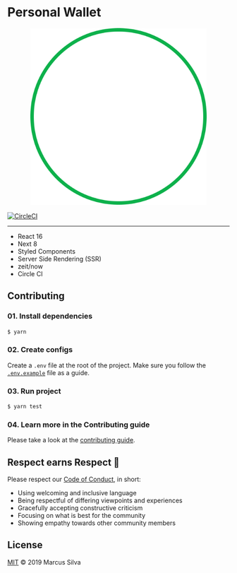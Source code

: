 # Personal Wallet

<p align="center">
  <img width="400" height="auto" src=".github/logo.png"/>
</p>


[![CircleCI](https://circleci.com/gh/mvfsillva/personal-wallet.svg?style=svg&circle-token=ae17684f8ec5bfb4a4da30adb4d1558a0266365b)](https://circleci.com/gh/mvfsillva/personal-wallet)

---

- React 16
- Next 8
- Styled Components
- Server Side Rendering (SSR)
- zeit/now
- Circle CI

## Contributing

### 01. Install dependencies

```sh
$ yarn
```

### 02. Create configs

Create a `.env` file at the root of the project. Make sure you follow the [`.env.example`](.env.example) file as a guide.

### 03. Run project

```sh
$ yarn test
```

### 04. Learn more in the Contributing guide

Please take a look at the [contributing guide](.github/contributing.md).

## Respect earns Respect 👏

Please respect our [Code of Conduct](.github/code-of-conduct.md), in short:

- Using welcoming and inclusive language
- Being respectful of differing viewpoints and experiences
- Gracefully accepting constructive criticism
- Focusing on what is best for the community
- Showing empathy towards other community members

## License

[MIT](license) © 2019 Marcus Silva

